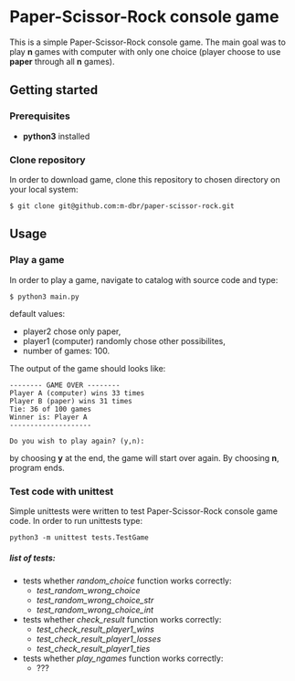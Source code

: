 # Paper-Scissor-Rock console game
This is a simple Paper-Scissor-Rock console game. The main goal was to play **n** games with computer with only one choice (player choose to use **paper** through all **n** games).

## Getting started
### Prerequisites
* **python3** installed

### Clone repository
In order to download game, clone this repository to chosen directory on your local system:
```
$ git clone git@github.com:m-dbr/paper-scissor-rock.git
```

## Usage
### Play a game
In order to play a game, navigate to catalog with source code and type:
```
$ python3 main.py
```

default values:
* player2 chose only paper,
* player1 (computer) randomly chose other possibilites,
* number of games: 100.

The output of the game should looks like:

```
-------- GAME OVER --------
Player A (computer) wins 33 times
Player B (paper) wins 31 times
Tie: 36 of 100 games
Winner is: Player A
--------------------

Do you wish to play again? (y,n):
```

by choosing **y** at the end, the game will start over again. By choosing **n**, program ends.

### Test code with unittest
Simple unittests were written to test Paper-Scissor-Rock console game code.
In order to run unittests type:

```
python3 -m unittest tests.TestGame
```

##### list of tests:
* tests whether _random_choice_ function works correctly:
    * _test_random_wrong_choice_ 
    * _test_random_wrong_choice_str_
    * _test_random_wrong_choice_int_
* tests whether _check_result_ function works correctly:
    * _test_check_result_player1_wins_
    * _test_check_result_player1_losses_
    * _test_check_result_player1_ties_
* tests whether _play_ngames_ function works correctly:
    * ???

